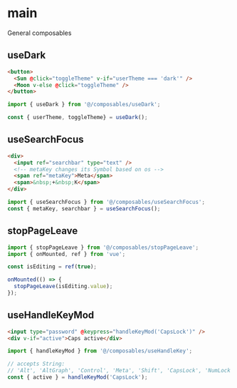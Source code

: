 # main

General composables

## useDark

```html
<button>
  <Sun @click="toggleTheme" v-if="userTheme === 'dark'" />
  <Moon v-else @click="toggleTheme" />
</button>
```

```js
import { useDark } from '@/composables/useDark';

const { userTheme, toggleTheme} = useDark();

```

## useSearchFocus

```html
<div>
  <input ref="searchbar" type="text" />
  <!-- metaKey changes its Symbol based on os -->
  <span ref="metaKey">Meta</span>
  <span>&nbsp;+&nbsp;K</span>
</div>
```

```js
import { useSearchFocus } from '@/composables/useSearchFocus';
const { metaKey, searchbar } = useSearchFocus();
```

## stopPageLeave

```js
import { stopPageLeave } from '@/composables/stopPageLeave';
import { onMounted, ref } from 'vue';

const isEditing = ref(true);

onMounted(() => {
  stopPageLeave(isEditing.value);
});
```

## useHandleKeyMod

```html
<input type="password" @keypress="handleKeyMod('CapsLock')" />
<div v-if="active">Caps active</div>
```

```js
import { handleKeyMod } from '@/composables/useHandleKey';

// accepts String:
// 'Alt', 'AltGraph', 'Control', 'Meta', 'Shift', 'CapsLock', 'NumLock', 'ScrollLock'
const { active } = handleKeyMod('CapsLock');
```
